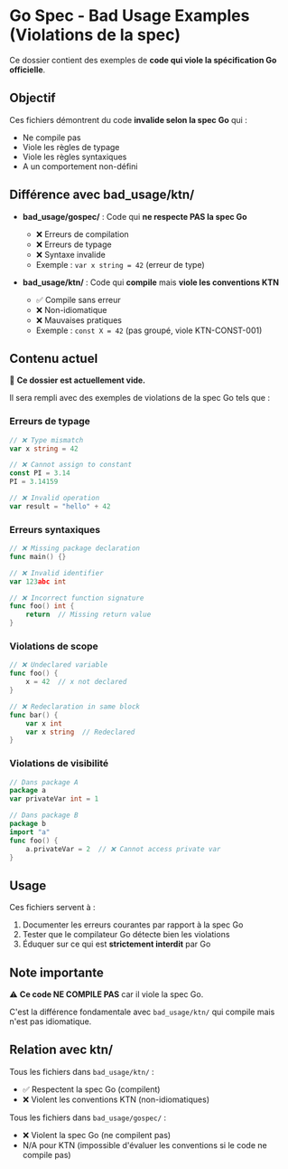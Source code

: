 # Go Spec - Bad Usage Examples (Violations de la spec)

Ce dossier contient des exemples de **code qui viole la spécification Go officielle**.

## Objectif

Ces fichiers démontrent du code **invalide selon la spec Go** qui :
- Ne compile pas
- Viole les règles de typage
- Viole les règles syntaxiques
- A un comportement non-défini

## Différence avec bad_usage/ktn/

- **bad_usage/gospec/** : Code qui **ne respecte PAS la spec Go**
  - ❌ Erreurs de compilation
  - ❌ Erreurs de typage
  - ❌ Syntaxe invalide
  - Exemple : `var x string = 42` (erreur de type)

- **bad_usage/ktn/** : Code qui **compile** mais **viole les conventions KTN**
  - ✅ Compile sans erreur
  - ❌ Non-idiomatique
  - ❌ Mauvaises pratiques
  - Exemple : `const X = 42` (pas groupé, viole KTN-CONST-001)

## Contenu actuel

🚧 **Ce dossier est actuellement vide.**

Il sera rempli avec des exemples de violations de la spec Go tels que :

### Erreurs de typage
```go
// ❌ Type mismatch
var x string = 42

// ❌ Cannot assign to constant
const PI = 3.14
PI = 3.14159

// ❌ Invalid operation
var result = "hello" + 42
```

### Erreurs syntaxiques
```go
// ❌ Missing package declaration
func main() {}

// ❌ Invalid identifier
var 123abc int

// ❌ Incorrect function signature
func foo() int {
    return  // Missing return value
}
```

### Violations de scope
```go
// ❌ Undeclared variable
func foo() {
    x = 42  // x not declared
}

// ❌ Redeclaration in same block
func bar() {
    var x int
    var x string  // Redeclared
}
```

### Violations de visibilité
```go
// Dans package A
package a
var privateVar int = 1

// Dans package B
package b
import "a"
func foo() {
    a.privateVar = 2  // ❌ Cannot access private var
}
```

## Usage

Ces fichiers servent à :
1. Documenter les erreurs courantes par rapport à la spec Go
2. Tester que le compilateur Go détecte bien les violations
3. Éduquer sur ce qui est **strictement interdit** par Go

## Note importante

⚠️ **Ce code NE COMPILE PAS** car il viole la spec Go.

C'est la différence fondamentale avec `bad_usage/ktn/` qui compile mais n'est pas idiomatique.

## Relation avec ktn/

Tous les fichiers dans `bad_usage/ktn/` :
- ✅ Respectent la spec Go (compilent)
- ❌ Violent les conventions KTN (non-idiomatiques)

Tous les fichiers dans `bad_usage/gospec/` :
- ❌ Violent la spec Go (ne compilent pas)
- N/A pour KTN (impossible d'évaluer les conventions si le code ne compile pas)
